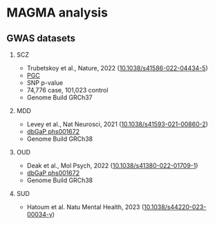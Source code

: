 # MAGMA analysis

## GWAS datasets

1. SCZ
    * Trubetskoy et al., Nature, 2022 ([10.1038/s41586-022-04434-5](https://doi.org/10.1038/s41586-022-04434-5))
    * [PGC](https://pgc.unc.edu/for-researchers/download-results/)
    * SNP p-value
    * 74,776 case, 101,023 control
    * Genome Build GRCh37
    
2. MDD
    * Levey et al., Nat Neurosci, 2021 ([10.1038/s41593-021-00860-2](https://doi.org/10.1038/s41593-021-00860-2))
    * [dbGaP phs001672](https://www.ncbi.nlm.nih.gov/projects/gap/cgi-bin/study.cgi?study_id=phs001672.v1.p1)
    * Genome Build GRCh38
    
3. OUD
    * Deak et al., Mol Psych, 2022 ([10.1038/s41380-022-01709-1](https://doi.org/10.1038/s41380-022-01709-1))
    * [dbGaP phs001672](https://www.ncbi.nlm.nih.gov/projects/gap/cgi-bin/study.cgi?study_id=phs001672.v1.p1)
    * Genome Build GRCh38

4. SUD 
    * Hatoum et al. Natu Mental Health, 2023 ([10.1038/s44220-023-00034-y](https://doi.org/10.1038/s44220-023-00034-y))
    
